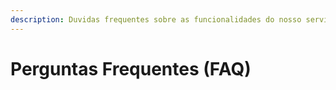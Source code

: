 ```yaml
---
description: Duvidas frequentes sobre as funcionalidades do nosso serviço
---
```


# Perguntas Frequentes \(FAQ\)

